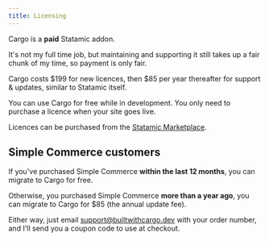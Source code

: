 ```yaml
---
title: Licensing
---
```


Cargo is a **paid** Statamic addon.

It's not my full time job, but maintaining and supporting it still takes up a fair chunk of my time, so payment is only fair.

Cargo costs $199 for new licences, then $85 per year thereafter for support & updates, similar to Statamic itself.

You can use Cargo for free while in development. You only need to purchase a licence when your site goes live. 

Licences can be purchased from the [Statamic Marketplace](https://statamic.com/addons/duncanmcclean/cargo).

## Simple Commerce customers
If you've purchased Simple Commerce **within the last 12 months**, you can migrate to Cargo for free.

Otherwise, you purchased Simple Commerce **more than a year ago**, you can migrate to Cargo for $85 (the annual update fee).

Either way, just email [support@builtwithcargo.dev](support@builtwithcargo.dev) with your order number, and I'll send you a coupon code to use at checkout.
